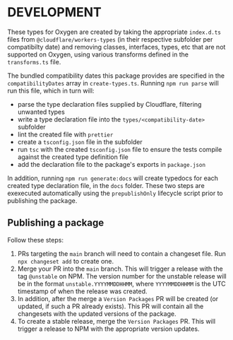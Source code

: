 # DEVELOPMENT

These types for Oxygen are created by taking the appropriate `index.d.ts` files from `@cloudflare/workers-types` (in their respective subfolder per compatibilty date) and removing classes, interfaces, types, etc that are not supported on Oxygen, using various transforms defined in the `transforms.ts` file.

The bundled compatibility dates this package provides are specified in the `compatibilityDates` array in `create-types.ts`. Running `npm run parse` will run this file, which in turn will:
- parse the type declaration files supplied by Cloudflare, filtering unwanted types
- write a type declaration file into the `types/<compatibility-date>` subfolder
- lint the created file with `prettier`
- create a `tsconfig.json` file in the subfolder
- run `tsc` with the created `tsconfig.json` file to ensure the tests compile against the created type definition file
- add the declaration file to the package's exports in `package.json`

In addition, running `npm run generate:docs` will create typedocs for each created type declaration file, in the `docs` folder. These two steps are exexecuted automatically using the `prepublishOnly` lifecycle script prior to publishing the package.

## Publishing a package

Follow these steps:

1. PRs targeting the `main` branch will need to contain a changeset file. Run `npx changeset add` to create one.
2. Merge your PR into the `main` branch. This will trigger a release with the tag `@unstable` on NPM. The version number for the unstable release will be in the format `unstable.YYYYMMDDHHMM`, where `YYYYMMDDHHMM` is the UTC timestamp of when the release was created.
3. In addition, after the merge a `Version Packages` PR will be created (or updated, if such a PR already exists). This PR will contain all the changesets with the updated versions of the package.
4. To create a stable release, merge the `Version Packages` PR. This will trigger a release to NPM with the appropriate version updates.

